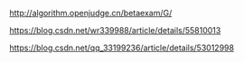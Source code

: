 http://algorithm.openjudge.cn/betaexam/G/



https://blog.csdn.net/wr339988/article/details/55810013

https://blog.csdn.net/qq_33199236/article/details/53012998


